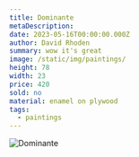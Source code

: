 ```yaml
---
title: Dominante
metaDescription:
date: 2023-05-16T00:00:00.000Z
author: David Rhoden
summary: wow it's great
image: /static/img/paintings/
height: 78
width: 23
price: 420
sold: no
material: enamel on plywood
tags:
  - paintings
---
```


![Dominante](/static/img/paintings/)